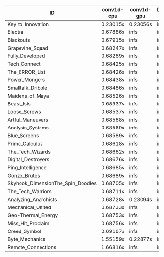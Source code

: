 |ID|conv1d-cpu|conv1d-gpu|DWSPConv2D-gpu|gemm-gpu|avg|
|-|-|-|-|-|-|
|Key_to_Innovation|0.23015s|0.23056s|infs|6.07106s|infs|
|Electra|0.67886s|infs|infs|6.07348s|infs|
|Blackouts|0.67915s|infs|infs|6.06839s|infs|
|Grapevine_Squad|0.68247s|infs|infs|6.10705s|infs|
|Fully_Developed|0.68269s|infs|infs|6.11779s|infs|
|Tech_Connect|0.68425s|infs|infs|6.11956s|infs|
|The_ERROR_List|0.68426s|infs|infs|6.08635s|infs|
|Power_Mongers|0.68438s|infs|infs|6.12842s|infs|
|Smalltalk_Dribble|0.68486s|infs|infs|6.09269s|infs|
|Maidens_of_Maya|0.68526s|infs|infs|6.06789s|infs|
|Beast_Isis|0.68537s|infs|infs|6.11262s|infs|
|Loose_Screws|0.68537s|infs|infs|6.10265s|infs|
|Artful_Maneuvers|0.68568s|infs|infs|6.11824s|infs|
|Analysis_Systems|0.68569s|infs|infs|6.09128s|infs|
|Blue_Screens|0.68589s|infs|infs|6.14785s|infs|
|Prime_Calculus|0.68618s|infs|infs|6.08088s|infs|
|The_Tech_Wizards|0.68662s|infs|infs|6.07738s|infs|
|Digital_Destroyers|0.68676s|infs|infs|6.10441s|infs|
|Ping_Intelligence|0.68685s|infs|infs|6.12593s|infs|
|Gonzo_Brutes|0.68689s|infs|infs|6.11192s|infs|
|Skyhook_DimensionThe_Spin_Doodles|0.68705s|infs|infs|6.11733s|infs|
|The_Tech_Warriors|0.68711s|infs|infs|6.05434s|infs|
|Analyzing_Anarchists|0.68728s|0.23094s|infs|6.07446s|infs|
|Mechanical_United|0.68733s|infs|infs|6.11548s|infs|
|Geo-Thermal_Energy|0.68753s|infs|infs|6.13761s|infs|
|Miss_Hit_Proclaim|0.68756s|infs|infs|6.05091s|infs|
|Creed_Symbol|0.69187s|infs|infs|6.05317s|infs|
|Byte_Mechanics|1.55159s|0.22877s|infs|6.05657s|infs|
|Remote_Connections|1.66816s|infs|infs|6.15083s|infs|
